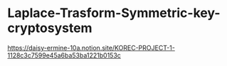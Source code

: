 # Laplace-Trasform-Symmetric-key-cryptosystem
https://daisy-ermine-10a.notion.site/KOREC-PROJECT-1-1128c3c7599e45a6ba53ba1221b0153c

